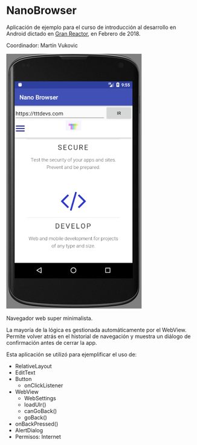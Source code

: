 # NanoBrowser
Aplicación de ejemplo para el curso de introducción al desarrollo en Android dictado en [Gran Reactor](https://granreactor.comg), en Febrero de 2018.

Coordinador: Martín Vukovic

![](Capturas/NanoBrowser.png)

Navegador web super minimalista. 

La mayoría de la lógica es gestionada automáticamente por el WebView. Permite volver atrás en el historial de navegación y muestra un diálogo de confirmación antes de cerrar la app.

Esta aplicación se utilizó para ejemplificar el uso de:

- RelativeLayout
- EditText
- Button
  - onClickListener
- WebView
  - WebSettings
  - loadUlr()
  - canGoBack()
  - goBack()
- onBackPressed()
- AlertDialog
- Permisos: Internet
